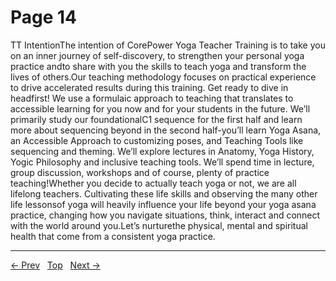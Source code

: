 # Page 14

TT IntentionThe intention of CorePower Yoga Teacher Training is to take you on an inner journey of self-discovery, to strengthen your personal yoga practice andto share with you the skills to teach yoga and transform the lives of others.Our teaching methodology focuses on practical experience to drive accelerated results during this training. Get ready to dive in headfirst! We use a formulaic approach to teaching that translates to accessible learning for you now and for your students in the future. We’ll primarily study our foundationalC1 sequence for the first half and learn more about sequencing beyond in the second half-you’ll learn Yoga Asana, an Accessible Approach to customizing poses, and Teaching Tools like sequencing and theming. We’ll explore lectures in Anatomy, Yoga History, Yogic Philosophy and inclusive teaching tools. We’ll spend time in lecture, group discussion, workshops and of course, plenty of practice teaching!Whether you decide to actually teach yoga or not, we are all lifelong teachers. Cultivating these life skills and observing the many other life lessonsof yoga will heavily influence your life beyond your yoga asana practice, changing how you navigate situations, think, interact and connect with the world around you.Let’s nurturethe physical, mental and spiritual health that come from a consistent yoga practice.


---
[← Prev](/pages/page-013.md) &nbsp; [Top](/index.md) &nbsp; [Next →](/pages/page-015.md)
